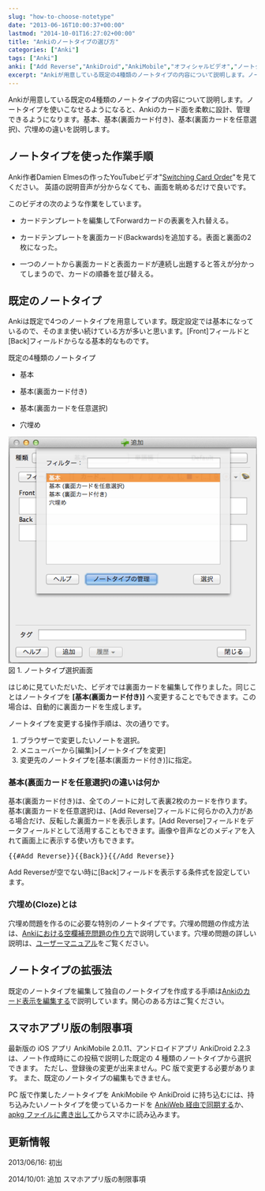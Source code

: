 ```yaml
---
slug: "how-to-choose-notetype"
date: "2013-06-16T10:00:37+00:00"
lastmod: "2014-10-01T16:27:02+00:00"
title: "Ankiのノートタイプの選び方"
categories: ["Anki"]
tags: ["Anki"]
anki: ["Add Reverse","AnkiDroid","AnkiMobile","オフィシャルビデオ","ノートタイプ","裏面カードを任意選択","裏面カード付き"]
excerpt: "Ankiが用意している既定の4種類のノートタイプの内容について説明します。ノートタイプを使いこなせるようになると、Ankiのカード面を柔軟に設計、管理できるようになります。基本、基本(裏面カード付き)、基本(裏面カードを任意選択)、穴埋めの違いを説明します。"
---
```

<section id="preamble">
<p>Ankiが用意している既定の4種類のノートタイプの内容について説明します。ノートタイプを使いこなせるようになると、Ankiのカード面を柔軟に設計、管理できるようになります。基本、基本(裏面カード付き)、基本(裏面カードを任意選択)、穴埋めの違いを説明します。</p>
</section>
<section id="ノートタイプを使った作業手順">
  <div class="page-header">
    <h2>ノートタイプを使った作業手順</h2>
  </div>
<p>Anki作者Damien Elmesの作ったYouTubeビデオ"<a target="_new" href="http://www.youtube.com/watch?v=DnbKwHEQ1mA">Switching Card Order</a>"を見てください。
英語の説明音声が分からなくても、画面を眺めるだけで良いです。</p>
<p>このビデオの次のような作業をしています。</p>
<div class="ulist"><ul>
<li>
<p>
カードテンプレートを編集してForwardカードの表裏を入れ替える。
</p>
</li>
<li>
<p>
カードテンプレートを裏面カード(Backwards)を追加する。表面と裏面の2枚になった。
</p>
</li>
<li>
<p>
一つのノートから裏面カードと表面カードが連続し出題すると答えが分かってしまうので、カードの順番を並び替える。
</p>
</li>
</ul></div>
</section>
<section id="既定のノートタイプ">
  <div class="page-header">
    <h2>既定のノートタイプ</h2>
  </div>
<p></p>
<p>Ankiは既定で4つのノートタイプを用意しています。既定設定では基本になっているので、そのまま使い続けている方が多いと思います。[Front]フィールドと[Back]フィールドからなる基本的なものです。</p>
<div class="ulist"><div class="title">既定の4種類のノートタイプ</div><ul>
<li>
<p>
基本
</p>
</li>
<li>
<p>
基本(裏面カード付き)
</p>
</li>
<li>
<p>
基本(裏面カードを任意選択)
</p>
</li>
<li>
<p>
穴埋め
</p>
</li>
</ul></div>
<div class="imageblock">
<div class="content">
<img src="/images/how2anki_4_3.png" alt="ノートタイプ選択画面">
</div>
<div class="title">図 1. ノートタイプ選択画面</div>
</div>
<p>はじめに見ていただいた、ビデオでは裏面カードを編集して作りました。同じことはノートタイプを <strong>[基本(裏面カード付き)]</strong> へ変更することでもできます。この場合は、自動的に裏面カードを生成します。</p>
<p>ノートタイプを変更する操作手順は、次の通りです。</p>
<ol>
<li>
ブラウザーで変更したいノートを選択。
</li>
<li>
メニューバーから[編集]&gt;[ノートタイプを変更]
</li>
<li>
変更先のノートタイプを[基本(裏面カード付き)]に指定。
</li>
</ol>
<h3 id="基本_裏面カードを任意選択_の違いは何か">基本(裏面カードを任意選択)の違いは何か</h3>
<p></p>
<p>基本(裏面カード付き)は、全てのノートに対して表裏2枚のカードを作ります。
基本(裏面カードを任意選択)は、[Add Reverse]フィールドに何らかの入力がある場合だけ、反転した裏面カードを表示します。[Add Reverse]フィールドをデータフィールドとして活用することもできます。画像や音声などのメディアを入れて画面上に表示する使い方もできます。</p>
<pre>{{#Add Reverse}}{{Back}}{{/Add Reverse}}</pre>
<p>Add Reverseが空でない時に[Back]フィールドを表示する条件式を設定しています。</p>
<h3 id="穴埋め_cloze_とは">穴埋め(Cloze)とは</h3>
<p></p>
<p>穴埋め問題を作るのに必要な特別のノートタイプです。穴埋め問題の作成方法は、<a href="/cloze-deletion/">Ankiにおける空欄補充問題の作り方</a>で説明しています。穴埋め問題の詳しい説明は、<a target="_new" href="http://wikiwiki.jp/rage2050/?ClozeDeletion">ユーザーマニュアル</a>をご覧ください。</p>
</section>
<section id="ノートタイプの拡張法">
  <div class="page-header">
    <h2>ノートタイプの拡張法</h2>
  </div>
<p>既定のノートタイプを編集して独自のノートタイプを作成する手順は<a href="/how-to-edit-cards/">Ankiのカード表示を編集する</a>で説明しています。関心のある方はご覧ください。</p>
</section>
<section id="スマホアプリ版の制限事項">
  <div class="page-header">
    <h2>スマホアプリ版の制限事項</h2>
  </div>
<p>最新版の iOS アプリ AnkiMobile 2.0.11、アンドロイドアプリ AnkiDroid 2.2.3 は、ノート作成時にこの投稿で説明した既定の 4 種類のノートタイプから選択できます。
ただし、登録後の変更が出来ません。PC 版で変更する必要があります。
また、既定のノートタイプの編集もできません。</p>
<p>PC 版で作業したノートタイプを AnkiMobile や AnkiDroid に持ち込むには、持ち込みたいノートタイプを使っているカードを <a href="/how-to-sync-with-ankiweb/">AnkiWeb 経由で同期する</a>か、<a href="/how-to-share-anki-decks/">apkg ファイルに書き出して</a>からスマホに読み込みます。</p>
</section>
<section id="更新情報">
  <div class="page-header">
    <h2>更新情報</h2>
  </div>
<p>2013/06/16: 初出</p>
<p>2014/10/01: 追加 スマホアプリ版の制限事項</p>
</section>



